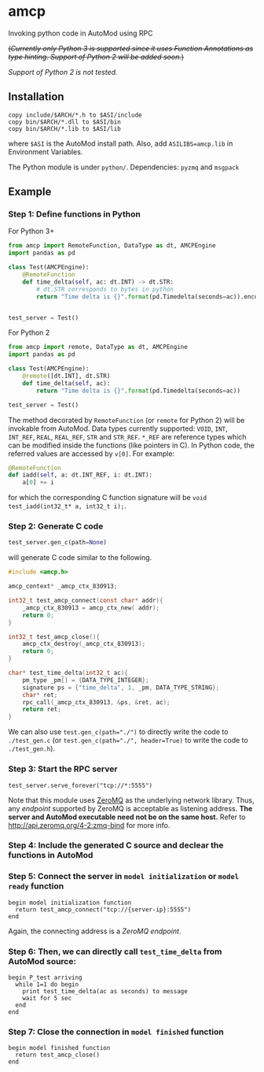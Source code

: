 # amcp
Invoking python code in AutoMod using RPC

~~(*Currently only Python 3 is supported since it uses Function Annotations as type hinting. Support of Python 2 will be added soon.*)~~

*Support of Python 2 is not tested.*

## Installation

  ```
  copy include/$ARCH/*.h to $ASI/include
  copy bin/$ARCH/*.dll to $ASI/bin
  copy bin/$ARCH/*.lib to $ASI/lib
  ```
  where `$ASI` is the AutoMod install path. Also, add `ASILIBS=amcp.lib` in Environment Variables.
  
  The Python module is under `python/`. Dependencies: `pyzmq` and `msgpack`

## Example

### Step 1: Define functions in Python 

  For Python 3+
  ```Python
  from amcp import RemoteFunction, DataType as dt, AMCPEngine
  import pandas as pd

  class Test(AMCPEngine):
      @RemoteFunction
      def time_delta(self, ac: dt.INT) -> dt.STR:
          # dt.STR corresponds to bytes in python
          return "Time delta is {}".format(pd.Timedelta(seconds=ac)).encode("utf-8") 


  test_server = Test()
  ```
  
  For Python 2
  ```Python
  from amcp import remote, DataType as dt, AMCPEngine
  import pandas as pd

  class Test(AMCPEngine):
      @remote([dt.INT], dt.STR)
      def time_delta(self, ac):
          return "Time delta is {}".format(pd.Timedelta(seconds=ac))

  test_server = Test()
  ```
  
  The method decorated by `RemoteFunction` (or `remote` for Python 2) will be invokable from AutoMod. Data types currently supported: `VOID`, `INT`, `INT_REF`, `REAL`, `REAL_REF`, `STR` and `STR_REF`. `*_REF` are reference types which can be modified inside the functions (like pointers in C). In Python code, the referred values are accessed by `v[0]`. For example:
  ```Python
  @RemoteFunction
  def iadd(self, a: dt.INT_REF, i: dt.INT):
      a[0] += i
  ```
  for which the corresponding C function signature will be `void test_iadd(int32_t* a, int32_t i);`.
  
### Step 2: Generate C code

  ```Python
  test_server.gen_c(path=None)
  ```
  will generate C code similar to the following. 
  ```C
  #include <amcp.h>

  amcp_context* _amcp_ctx_830913;

  int32_t test_amcp_connect(const char* addr){
      _amcp_ctx_830913 = amcp_ctx_new( addr);
      return 0;
  }

  int32_t test_amcp_close(){
      amcp_ctx_destroy(_amcp_ctx_830913);
      return 0;
  }

  char* test_time_delta(int32_t ac){
      pm_type _pm[] = {DATA_TYPE_INTEGER};
      signature ps = {"time_delta", 1, _pm, DATA_TYPE_STRING};
      char* ret;
      rpc_call(_amcp_ctx_830913, &ps, &ret, ac);
      return ret;
  }
  ```
  We can also use `test.gen_c(path="./")` to directly write the code to `./test_gen.c` (or `test.gen_c(path="./", header=True)` to write the code to `./test_gen.h`). 
  
### Step 3: Start the RPC server

  ```
  test_server.serve_forever("tcp://*:5555")
  ```

  Note that this module uses [ZeroMQ](http://zeromq.org/) as the underlying network library. Thus, any *endpoint* supported by ZeroMQ is acceptable as listening address. **The server and AutoMod executable need not be on the same host.** Refer to http://api.zeromq.org/4-2:zmq-bind for more info.


### Step 4: Include the generated C source and declear the functions in AutoMod
### Step 5: Connect the server in `model initialization` or `model ready` function
  ```
  begin model initialization function
    return test_amcp_connect("tcp://{server-ip}:5555")
  end
  ```
  Again, the connecting address is a *ZeroMQ endpoint*.

### Step 6: Then, we can directly call `test_time_delta` from AutoMod source:
  ```
  begin P_test arriving
    while 1=1 do begin
      print test_time_delta(ac as seconds) to message
      wait for 5 sec
    end
  end
  ```

### Step 7: Close the connection in `model finished` function
  ```
  begin model finished function
    return test_amcp_close()
  end
  ```
